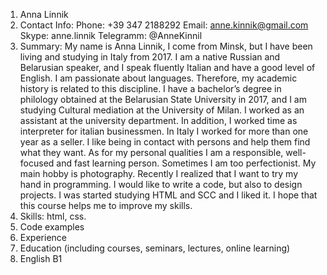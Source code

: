 1. Anna Linnik
2. Contact Info: Phone: +39 347 2188292 Email: anne.kinnik@gmail.com Skype: anne.linnik Telegramm: @AnneKinnil
3. Summary:
   My name is Anna Linnik, I come from Minsk, but I have been living and studying in Italy from 2017. I am a native Russian and Belarusian speaker, and I speak fluently Italian and have a good level of English. I am passionate about languages. Therefore, my academic history is related to this discipline. I have a bachelor’s degree in philology obtained at the Belarusian State University in 2017, and I am studying Cultural mediation at the University of Milan.
   I worked as an assistant at the university department. In addition, I worked time as interpreter for italian businessmen. In Italy I worked for more than one year as a seller.
   I like being in contact with persons and help them find what they want.
   As for my personal qualities I am a responsible, well-focused and fast learning person. Sometimes I am too perfectionist.
   My main hobby is photography.
   Recently I realized that I want to try my hand in programming. I would like to write a code, but also to design projects. I was started studying HTML and SCC and I liked it. I hope that this course helps me to improve my skills.
4. Skills: html, css.
5. Code examples
6. Experience
7. Education (including courses, seminars, lectures, online learning)
8. English B1

